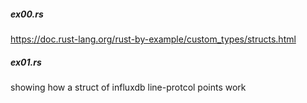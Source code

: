 
##### ex00.rs
https://doc.rust-lang.org/rust-by-example/custom_types/structs.html

##### ex01.rs
showing how a struct of influxdb line-protcol points work
